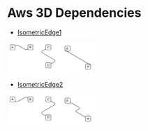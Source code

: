 # Aws 3D Dependencies


- [IsometricEdge1](./isometric-edge-1.md)  
<img src="./isometric-edge-1.png" width="200"/>

- [IsometricEdge2](./isometric-edge-2.md)  
<img src="./isometric-edge-2.png" width="200"/>
